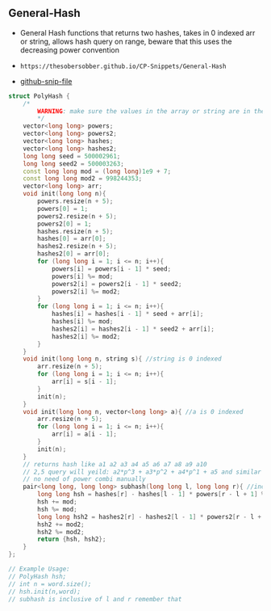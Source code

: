 
## General-Hash

- General Hash functions that returns two hashes, takes in 0 indexed arr or string, allows hash query on range, beware that this uses the decreasing power convention
- ```
  https://thesobersobber.github.io/CP-Snippets/General-Hash
  ```
- [github-snip-file](https://github.com/theSoberSobber/CP-Snippets/blob/main/snippets.json#L239)

```cpp
struct PolyHash {
    /*
        WARNING: make sure the values in the array or string are in the range [0,5e8]
        */
    vector<long long> powers;
    vector<long long> powers2;
    vector<long long> hashes;
    vector<long long> hashes2;
    long long seed = 500002961;
    long long seed2 = 500003263;
    const long long mod = (long long)1e9 + 7;
    const long long mod2 = 998244353;
    vector<long long> arr;
    void init(long long n){
        powers.resize(n + 5);
        powers[0] = 1;
        powers2.resize(n + 5);
        powers2[0] = 1;
        hashes.resize(n + 5);
        hashes[0] = arr[0];
        hashes2.resize(n + 5);
        hashes2[0] = arr[0];
        for (long long i = 1; i <= n; i++){
            powers[i] = powers[i - 1] * seed;
            powers[i] %= mod;
            powers2[i] = powers2[i - 1] * seed2;
            powers2[i] %= mod2;
        }
        for (long long i = 1; i <= n; i++){
            hashes[i] = hashes[i - 1] * seed + arr[i];
            hashes[i] %= mod;
            hashes2[i] = hashes2[i - 1] * seed2 + arr[i];
            hashes2[i] %= mod2;
        }
    }
    void init(long long n, string s){ //string is 0 indexed
        arr.resize(n + 5);
        for (long long i = 1; i <= n; i++){
            arr[i] = s[i - 1];
        }
        init(n);
    }
    void init(long long n, vector<long long> a){ //a is 0 indexed
        arr.resize(n + 5);
        for (long long i = 1; i <= n; i++){
            arr[i] = a[i - 1];
        }
        init(n);
    }
    // returns hash like a1 a2 a3 a4 a5 a6 a7 a8 a9 a10
    // 2,5 query will yeild: a2*p^3 + a3*p^2 + a4*p^1 + a5 and similar so now hash hai pehle se tumhare liye
    // no need of power combi manually
    pair<long long, long long> subhash(long long l, long long r){ //inclusive
        long long hsh = hashes[r] - hashes[l - 1] * powers[r - l + 1] % mod;
        hsh += mod;
        hsh %= mod;
        long long hsh2 = hashes2[r] - hashes2[l - 1] * powers2[r - l + 1] % mod2;
        hsh2 += mod2;
        hsh2 %= mod2;
        return {hsh, hsh2};
    }
};

// Example Usage:
// PolyHash hsh;
// int n = word.size();
// hsh.init(n,word);
// subhash is inclusive of l and r remember that

```
